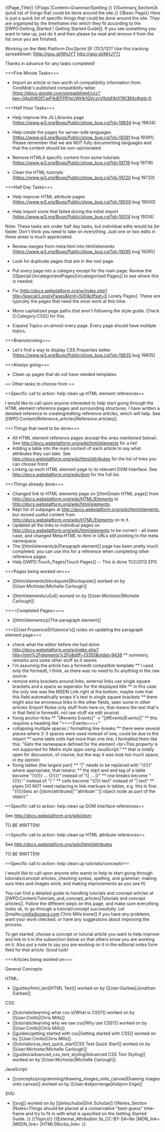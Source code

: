 {{Page_Title}}
{{Flags
|Content=Grammar/Spelling
}}
{{Summary_Section|A quick list of things that could be done around the site.}}
{{Basic Page}}
Here is just a quick list of specific things that could be done around the site.  They are organized by the timeframe into which they fit according to the [[WPD:Getting_Started | Getting Started Guide]].  If you see something you want to take up, just do it and then please be neat and remove it from the list once you are finished.

Working on the Web Platform DocSprint SF (11/3/12)? Use this tracking spreadsheet: [http://goo.gl/NHJYT http://goo.gl/NHJYT]

Thanks in advance for any tasks completed!  

===Five Minute Tasks===
* Import an article or two worth of compatibility information from CoreMob's published compatibility table: https://docs.google.com/spreadsheet/ccc?key=0AuIhlK0fCwP4dEFPR1pUWHk1QVczcV9xbFAtX19CMXc#gid=0

===Half Hour Tasks===

* Help improve the JS Libraries page [https://www.w3.org/Bugs/Public/show_bug.cgi?id=19834 bug 19834]

* Help create the pages for server-side languages [https://www.w3.org/Bugs/Public/show_bug.cgi?id=19391 bug 19391].  Please remember that we are NOT fully documenting languages and that the content should be non-opinionated.

* Remove HTML4 specific content from some tutorials [https://www.w3.org/Bugs/Public/show_bug.cgi?id=19719 bug 19719]

* Clean the HTML tutorials [https://www.w3.org/Bugs/Public/show_bug.cgi?id=19720 bug 19720]

===Half Day Tasks===

* Help improve HTML attribute pages [https://www.w3.org/Bugs/Public/show_bug.cgi?id=19500 bug 19500]

* Help import some that failed during the initial import [https://www.w3.org/Bugs/Public/show_bug.cgi?id=19314 bug 19314]

Note:  These tasks are under half day tasks, but individual edits would be *far* faster.  Don't think you need to take on everything.  Just one or two edits in these areas is much appreciated.

* Review merges from meta:html into html/elements [https://www.w3.org/Bugs/Public/show_bug.cgi?id=19265 bug 19265]

* Look for duplicate pages that are in the root page.

* Put every page into a category except for the main page.  Review the [[Special:UncategorizedPages|Uncategorized Pages]] to see where this is needed.

* Fix [http://docs.webplatform.org/w/index.php?title=Special:LonelyPages&limit=500&offset=0 Lonely Pages].  These are typically the pages that need the most work at this time.

* Move capitalized page paths that aren't following the style guide.  Check [[:Category:CSS]] for this.

* Expand Topics on almost every page.  Every page should have multiple topics.


===Brainstorming===

* Let's find a way to display CSS Properties better [https://www.w3.org/Bugs/Public/show_bug.cgi?id=19835 bug 19835]

===Always going===

* Clean up pages that do not have needed templates.


== Other tasks to choose from ==


==Specific call to action: help clean up HTML element references==

I would like to call upon anyone interested to help start going through the HTML element reference pages and surrounding structures.  I have written a detailed reference to creating/editing reference articles, which will help.  See [[WPD:Content/Reference_articles|Reference articles]].

===Things that need to be done===

* All HTML element reference pages (except the ones mentioned below).  See http://docs.webplatform.org/wiki/html/elements for a list!
* Adding a table into the main content of each article to say what attributes they can take.  See http://docs.webplatform.org/wiki/html/attributes for the list of links you can choose from!
* Linking up each HTML element page to its relevant DOM Interface.  See http://docs.webplatform.org/wiki/dom for the full list.

===Things already done===

* Changed link to HTML elements page on [[html|main HTML page]] from http://docs.webplatform.org/wiki/HTML/Elements to http://docs.webplatform.org/wiki/html/elements.
* Kept list of subpages at http://docs.webplatform.org/wiki/html/elements, but moved useful content from http://docs.webplatform.org/wiki/HTML/Elements on to it.
* Updated all the links to individual pages on http://docs.webplatform.org/wiki/html/elements to be correct - all lower case, and changed Meta:HTML to html in URLs still pointing to the meta namespace.
* The [[html/elements/p|Paragraph element]] page has been pretty much completed: you can use this for a reference when completing other reference pages.
* Help [[WPD:Touch_Pages|Touch Pages]] -- This is done 11/2/2012 EPG


===Pages being worked on===

* [[html/elements/blockquote|Blockquote]] worked on by [[User:Michistar|Michelle Carlough]]

* [[html/elements/ul|ul]] worked on by [[User:Michistar|Michelle Carlough]]

====Completed Pages====

* [[html/elements/p|The paragraph element]]


===[[User:Frozenice|fr0zenice's]] notes on updating the paragraph element page===
* check what the editor before me had done: http://docs.webplatform.org/w/index.php?title=html%2Felements%2Fp&diff=13355&oldid=9438
** summary, remarks and some other stuff as it seems
* I'm assuming the article has a formedit compatible template
** I used only the formedit, I think, as there was no need to fix anything in the raw source
* remove extra brackets around links, external links use single square brackets and a space as seperator for the displayed title
** in this case the only one was the MSDN Link right at the bottom, maybe note that this field automatically wraps it's text in single square brackets
** there might also be erroneous links in the other fields, seen some in other articles
(Import Notes only stuff from here on, that means the text that's in that field in formedit, not raw stuff via edit source)
* fixing anchor-links
** "<nowiki>[#events Events]</nowiki>" -> "<nowiki>[[#Events|Events]]</nowiki>"
** this requires a heading like "<nowiki>====Events====</nowiki>"
* collapsing multiple spaces / formatting line-breaks
** there were several places where 2-3 spaces were used instead of one, could be due to the import
** some table cells had more than one line, I formatted them like this: "Gets the namespace defined for the element.&lt;br&gt;This property is not supported for Metro style apps using JavaScript."
** that is totally open for discussion, of course, but the way it was took too much space, in my opinion
* fixing tables (the largest part)
** "|" needs to be replaced with "<nowiki>{{!}}</nowiki>" where appropriate, that means:
** the start and end tag of a table become "<nowiki>{{{!}} ... {{!}}}</nowiki>" instead of "<nowiki>{| ... |}</nowiki>"
** row breaks become "<nowiki>{{!}}-</nowiki>" instead of "<nowiki>|-</nowiki>"
** cells become "<nowiki>{{!}}</nowiki> text" instead of "| text"
** pipes DO NOT need replacing in link-markups in tables, e.g. this is fine: "<nowiki>{{!}}Sets an [[dom/attributes|'''attribute''']] object node as part of the object.</nowiki>"

==Specific call to action: help clean up DOM interface references==

See http://docs.webplatform.org/wiki/dom

<p class="note">TO BE WRITTEN!</p>

==Specific call to action: help clean up HTML attribute references==

See http://docs.webplatform.org/wiki/html/attributes

<p class="note">TO BE WRITTEN!</p>

==Specific call to action: help clean up tutorials/concepts!==

I would like to call upon anyone who wants to help to start going through tutorials/concept articles, checking syntax, spelling, and grammar; making sure links and images work; and making improvements as you see fit.

You can find a detailed guide to handling tutorials and concept articles at [[WPD:Content/Tutorials_and_concept_articles|Tutorials and concept articles]]. Follow the different steps on this page, and make sure everything looks ok, to go through a tutorial/concept successfully. Let [[mailto:cmills@opera.com Chris Mills know]] if you have any problems, want your work checked, or have any suggestions about improving the process.

To get started, choose a concept or tutorial article you want to help improve and link to it in the subsection below so that others know you are working on it. Also put a note to say you are working on it in the editorial notes form field for that article. Good luck!

===Articles being worked on===

General Concepts:

HTML:

* [[guides/html_text|HTML Text]] worked on by [[User:Garbee|Jonathan Garbee]]

CSS:

* [[tutorials/learning what css is|What is CSS?]] worked on by [[User:Cmills|Chris Mills]]
* [[tutorials/learning why we use css|Why use CSS?]] worked on by [[User:Cmills|Chris Mills]]
* [[guides/getting started with css|Getting started with CSS]] worked on by [[User:Cmills|Chris Mills]]
* [[tutorials/css_text_quick_start|CSS Text Quick Start]] worked on by [[User:Michistar|Michelle Carlough]]
* [[guides/advanced_css_text_styling|Advanced CSS Text Styling]] worked on by [[User:Michistar|Michelle Carlough]]

JavaScript:

* [[concepts/programming/drawing_images_onto_canvas|Drawing images onto canvas]] worked on by [[User:Asbjornenge|Asbjorn Enge]]

SVG:

* [[svg]] worked on by [[dirkschulze|Dirk Schulze]]
{{Notes_Section
|Notes=Things should be placed at a conservative "best-guess" time-frame and try to fit in with what is specified on the Getting Started Guide.
}}
{{Topics}}
{{External_Attribution
|Is_CC-BY-SA=No
|MDN_link=
|MSDN_link=
|HTML5Rocks_link=
}}